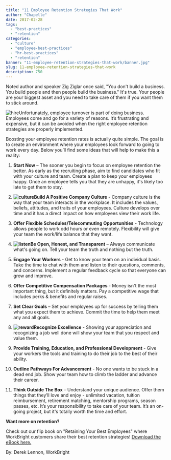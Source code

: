 ```yaml
---
title: "11 Employee Retention Strategies That Work"
author: "Chapelle"
date: 2017-02-28
tags:
  - "best-practices"
  - "retention"
categories:
  - "culture"
  - "employee-best-practices"
  - "hr-best-practices"
  - "retention"
banner: "11-employee-retention-strategies-that-work/banner.jpg"
slug: 11-employee-retention-strategies-that-work
description: 750
---
```

Noted author and speaker Zig Ziglar once said, "You don't build a business. You build people and then people build the business." It's true. Your people are your biggest asset and you need to take care of them if you want them to stick around.  
  
 ![hire](/images/blog/11-employee-retention-strategies-that-work/hire-300x159.png)Unfortunately, employee turnover is part of doing business. Employees come and go for a variety of reasons. It’s frustrating and expensive, but it can be avoided when the right employee retention strategies are properly implemented.  
  
Boosting your employee retention rates is actually quite simple. The goal is to create an environment where your employees look forward to going to work every day. Below you’ll find some ideas that will help to make this a reality:


1. **Start Now** – The sooner you begin to focus on employee retention the better. As early as the recruiting phase, aim to find candidates who fit with your culture and team. Create a plan to keep your employees happy. Once an employee tells you that they are unhappy, it's likely too late to get them to stay.

2. **![culture](/images/blog/11-employee-retention-strategies-that-work/culture-300x201.png)Build A Positive Company Culture** - Company culture is the way that your team interacts in the workplace. It includes the values, beliefs, attitudes, and traits of your employees. Culture develops over time and it has a direct impact on how employees view their work life.

3. **Offer Flexible Schedules/Telecommuting Opportunities** - Technology allows people to work odd hours or even remotely. Flexibility will give your team the work/life balance that they want.

4. **![listen](/images/blog/11-employee-retention-strategies-that-work/listen-300x201.png)Be Open, Honest, and Transparent** – Always communicate what's going on. Tell your team the truth and nothing but the truth.

5. **Engage Your Workers** - Get to know your team on an individual basis. Take the time to chat with them and listen to their questions, comments, and concerns. Implement a regular feedback cycle so that everyone can grow and improve.

6. **Offer Competitive Compensation Packages** - Money isn't the most important thing, but it definitely matters. Pay a competitive wage that includes perks & benefits and regular raises.

7. **Set Clear Goals** – Set your employees up for success by telling them what you expect them to achieve. Commit the time to help them meet any and all goals.

8. **![reward](/images/blog/11-employee-retention-strategies-that-work/reward-300x201.png)Recognize Excellence** - Showing your appreciation and recognizing a job well done will show your team that you respect and value them.

9. **Provide Training, Education, and Professional Development** - Give your workers the tools and training to do their job to the best of their ability.

10. **Outline Pathways For Advancement** - No one wants to be stuck in a dead end job. Show your team how to climb the ladder and advance their career.

11. **Think Outside The Box** – Understand your unique audience. Offer them things that they’ll love and enjoy - unlimited vacation, tuition reimbursement, retirement matching, mentorship programs, season passes, etc.
It’s your responsibility to take care of your team. It’s an on-going project, but it's totally worth the time and effort.  
  
**Want more on retention?**   
  
Check out our flip book on "Retaining Your Best Employees" where WorkBright customers share their best retention strategies! [Download the eBook here.](https://workbright.com/retention/)  
  
By: Derek Lennon, WorkBright  
  
  
  


  
  


  
  




